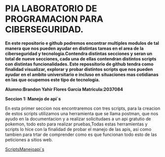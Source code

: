 # PIA LABORATORIO DE PROGRAMACION PARA CIBERSEGURIDAD.
**En este repositorio e github podremos encontrar multiples modulos de tal manera que nos pueden ayudar en distintas tareas en el area de la ciberseguridad y tecnologia.Contendra distintas secciones y seran un total de nueve secciones, cada una de ellas contendran distintos scripts con distintas funcionalidades. 
Este repossitorio de github tendra como finalidad visualizar, explorar y probar distintos scripts que nos pueden ayudar en el ambito universitario e incluso en situaciones mas  cotidianas en las que ocupemos este tipo de tecnologia.**

**Alumno:Brandon Yahir Flores García  Matricula:2037084**


**Seccion 1: Manejo de api´s**

En esta primer seccion nos encontraremos con tres scripts, para la creacion de estos scripts utilizamos una herramienta que se llama postman, que nos ayudo en la documentacion y a realizar solicitudaes a un api gratutio de pokemon, todo esto para realizar pruebas,Todas estas herramientas y scripts lo hice con la finalidad de probar el manejo de las apis, asi como tambien para trtar de comprender como es que funcionan todo esto de las peticiones a sitios web.

[ScriptsManejoapi´s](https://github.com/BR4ND0NFL0RES/PIALABPROGRA/blob/fd06972367fef54fd57601b146f0cdb58a26c7e7/ManejoApi%C2%B4s/Api.md)

